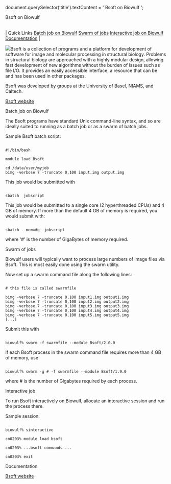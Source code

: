 

document.querySelector('title').textContent = ' Bsoft on Biowulf ';

Bsoft on Biowulf 



|  |
| --- |
| 
Quick Links
[Batch job on Biowulf](#batch)
[Swarm of jobs](#swarm)
[Interactive job on Biowulf](#int)
[Documentation](#doc)
 |


[![](/images/Bsoft.jpg)](http://bsoft.ws)Bsoft is a collection of programs and a platform for development of software for image and molecular processing in structural biology. Problems in structural biology are approached with a highly modular design, allowing fast development of new algorithms without the burden of issues such as file I/O. It provides an easily accessible interface, a resource that can be and has been used in other packages.

Bsoft was developed by groups at the University of Basel, NIAMS, and Caltech.   

[Bsoft website](http://bsoft.ws)


Batch job on Biowulf

The Bsoft programs have standard Unix command-line syntax, and so are ideally suited to running as a batch job or as a swarm of batch jobs. 

Sample Bsoft batch script:

```

#!/bin/bash

module load Bsoft

cd /data/user/myjob
bimg -verbose 7 -truncate 0,100 input.img output.img

```


This job would be submitted with

```

sbatch  jobscript

```



This job would be submitted to a single core (2 hyperthreaded CPUs) and 4 GB of memory. If more than the default 4 GB of 
memory is required, you would submit with:

```

sbatch --mem=#g  jobscript

```

where '#' is the number of GigaBytes of memory required. 

Swarm of jobs

Biowulf users will typically want to process large numbers of image files via Bsoft. This is most easily done using the swarm utility. 


Now set up a swarm command file along the following lines:

```

# this file is called swarmfile

bimg -verbose 7 -truncate 0,100 input1.img output1.img
bimg -verbose 7 -truncate 0,100 input2.img output2.img
bimg -verbose 7 -truncate 0,100 input3.img output3.img
bimg -verbose 7 -truncate 0,100 input4.img output4.img
bimg -verbose 7 -truncate 0,100 input5.img output5.img
[...]

```


Submit this with

```

biowulf% swarm -f swarmfile --module Bsoft/2.0.0

```


If each Bsoft process in the swarm command file requires more than 4 GB of memory, use

```

biowulf% swarm -g # -f swarmfile --module Bsoft/1.9.0

```

where # is the number of Gigabytes required by each process.


Interactive job

To run Bsoft interactively on Biowulf, allocate an interactive session and run the process there.

Sample session:

```

biowulf% sinteractive

cn0203% module load bsoft

cn0203% ...bsoft commands ...

cn0203% exit

```

Documentation

[Bsoft website](http://lsbr.niams.nih.gov/Bsoft/bsoft.html)






































